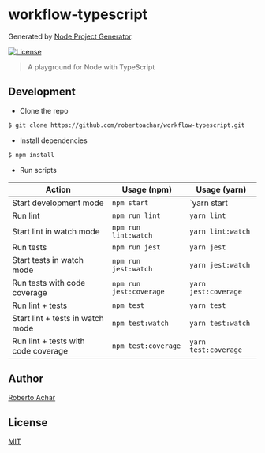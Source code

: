# workflow-typescript

Generated by [Node Project Generator](https://github.com/robertoachar/generator-node).

[![License][license-badge]][license-url]

> A playground for Node with TypeScript

## Development

- Clone the repo

```bash
$ git clone https://github.com/robertoachar/workflow-typescript.git
```

- Install dependencies

```bash
$ npm install
```

- Run scripts

| Action                              | Usage (npm)             | Usage (yarn)         |
| ----------------------------------- | ----------------------- | -------------------- |
| Start development mode              | `npm start`             | `yarn start          |
| Run lint                            | `npm run lint`          | `yarn lint`          |
| Start lint in watch mode            | `npm run lint:watch`    | `yarn lint:watch`    |
| Run tests                           | `npm run jest`          | `yarn jest`          |
| Start tests in watch mode           | `npm run jest:watch`    | `yarn jest:watch`    |
| Run tests with code coverage        | `npm run jest:coverage` | `yarn jest:coverage` |
| Run lint + tests                    | `npm test`              | `yarn test`          |
| Start lint + tests in watch mode    | `npm test:watch`        | `yarn test:watch`    |
| Run lint + tests with code coverage | `npm test:coverage`     | `yarn test:coverage` |

## Author

[Roberto Achar](https://twitter.com/robertoachar)

## License

[MIT](https://github.com/robertoachar/workflow-typescript/blob/master/LICENSE)

[license-badge]: https://img.shields.io/github/license/robertoachar/workflow-typescript.svg
[license-url]: https://opensource.org/licenses/MIT
